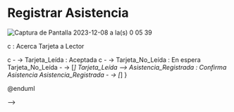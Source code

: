 # Registrar Asistencia

![Captura de Pantalla 2023-12-08 a la(s) 0 05 39](https://github.com/amezcua04s/FCA-Proyecto-OO-01/assets/125850397/7b371ce8-a25c-422a-bc91-58d35b2ace5e)



<!--
@startuml
scale 500 width
scale 300 


state Registrar_Asistencia {
state c <<choice>>


[*] -  -> Grupo_Seleccionado : Selecciona Grupo
Grupo_Seleccionado --> c : Acerca Tarjeta a Lector
c -  -> Tarjeta_Leída : Aceptada
c -  -> Tarjeta_No_Leída : En espera
Tarjeta_No_Leída -  -> [*]
Tarjeta_Leída --> Asistencia_Registrada : Confirma Asistencia
Asistencia_Registrada -  -> [*]
}

@enduml

-->
